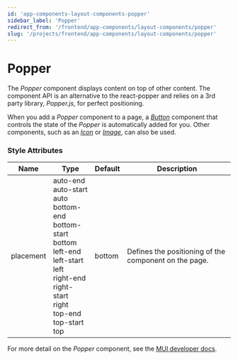```yaml
---
id: 'app-components-layout-components-popper'
sidebar_label: 'Popper'
redirect_from: '/frontend/app-components/layout-components/popper'
slug: '/projects/frontend/app-components/layout-components/popper'
---
```


# Popper

The _Popper_ component displays content on top of other content. The component API is an alternative to the react-popper and relies on a 3rd party library, _Popper.js_, for perfect positioning.

When you add a _Popper_ component to a page, a _[Button](./app-components-input-components-button)_ component that controls the state of the _Popper_ is automatically added for you. Other components, such as an _[Icon](./app-components-other-components-icon)_ or _[Image](./app-components-other-components-image)_, can also be used.

### Style Attributes

<table>
<thead>
<tr><th>Name</th><th>Type</th><th>Default</th><th>Description</th></tr>
</thead>
<tbody>
<tr><td>placement</td><td>auto-end<br/>auto-start<br/>auto<br/>bottom-end<br/>bottom-start<br/>bottom<br/>left-end<br/>left-start<br/>left<br/>right-end<br/>right-start<br/>right<br/>top-end<br/>top-start<br/>top</td><td>bottom</td><td>Defines the positioning of the component on the page.</td></tr>
</tbody>
</table>

For more detail on the _Popper_ component, see the [MUI developer docs](https://mui.com/material-ui/api/popper/).

